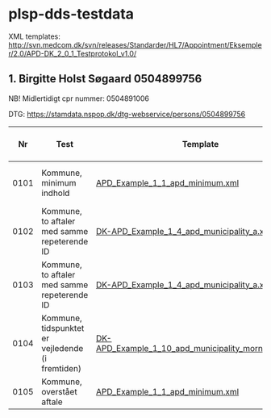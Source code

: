# plsp-dds-testdata

XML templates: http://svn.medcom.dk/svn/releases/Standarder/HL7/Appointment/Eksempler/2.0/APD-DK_2_0_1_Testprotokol_v1.0/

##  1. Birgitte Holst Søgaard 0504899756

NB! Midlertidigt cpr nummer: 0504891006

DTG: https://stamdata.nspop.dk/dtg-webservice/persons/0504899756

| Nr | Test | Template | Dokument id | Faktisk xml | Cda viewer link |
| --- | --- | --- |--- | --- | --- | 
| 0101 | Kommune, minimum indhold   | [APD_Example_1_1_apd_minimum.xml](http://svn.medcom.dk/svn/releases/Standarder/HL7/Appointment/Eksempler/2.0/APD-DK_2_0_1_Testprotokol_v1.0/DK-APD_Example_1_1_apd_minimum.xml) | test0101-7953-49ce-8653-cp0504891006 | [xml](./pretest_cpr_xml/101_0504890006_DK-APD_Example_1_1_apd_minimum.xml) |  |
| 0102 | Kommune, to aftaler med samme repeterende ID | [DK-APD_Example_1_4_apd_municipality_a.xml](http://svn.medcom.dk/svn/drafts/Standarder/HL7/Appointment/Eksempler/2.0/DK-APD_Example_1_4_apd_municipality_a.xml)  |  |  |  |
| 0103 | Kommune, to aftaler med samme repeterende ID | [DK-APD_Example_1_4_apd_municipality_a.xml](http://svn.medcom.dk/svn/drafts/Standarder/HL7/Appointment/Eksempler/2.0/DK-APD_Example_1_4_apd_municipality_a.xml)  |  |  |  |
| 0104 | Kommune, tidspunktet er vejledende (i fremtiden) | [DK-APD_Example_1_10_apd_municipality_morning_sbj.xml](https://svn.medcom.dk/svn/releases/Standarder/HL7/Appointment/Eksempler/2.0/APD-DK_2_0_1_Testprotokol_v1.0/DK-APD_Example_1_10_apd_municipality_morning_sbj.xml)  |  |  |  |
| 0105 | Kommune, overstået aftale | [APD_Example_1_1_apd_minimum.xml](http://svn.medcom.dk/svn/releases/Standarder/HL7/Appointment/Eksempler/2.0/APD-DK_2_0_1_Testprotokol_v1.0/DK-APD_Example_1_1_apd_minimum.xml)  |  |  |  |
